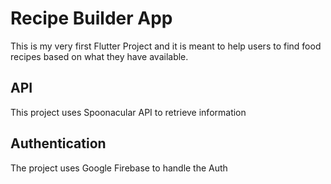 # Recipe Builder App

This is my very first Flutter Project
and it is meant to help users to find food recipes
based on what they have available.

## API

This project uses Spoonacular API to retrieve information

## Authentication

The project uses Google Firebase to handle the Auth


